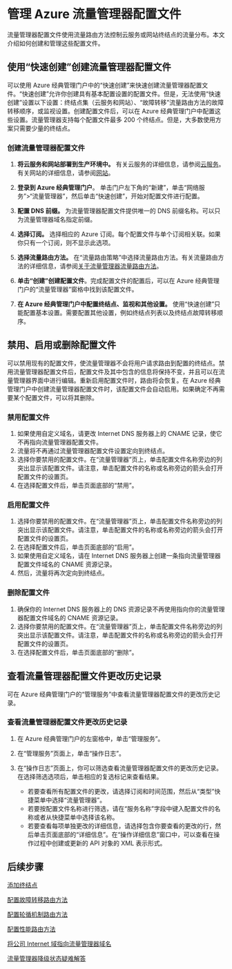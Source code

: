 <properties
    pageTitle="管理 Azure 流量管理器配置文件 | Azure"
    description="本文帮助你创建、禁用、启用、删除流量管理器配置文件以及查看 Azure 流量管理器配置文件的历史记录。"
    services="traffic-manager"
    documentationCenter=""
    authors="sdwheeler"
    manager="carmonm"
    editor=""
/>  

<tags
    ms.service="traffic-manager"
    ms.devlang="na"
    ms.topic="hero-article"
    ms.tgt_pltfrm="na"
    ms.workload="infrastructure-services"
    ms.date="10/11/2016"
    wacn.date=""
    ms.author="sewhee"
/>  


# 管理 Azure 流量管理器配置文件

流量管理器配置文件使用流量路由方法控制云服务或网站终结点的流量分布。本文介绍如何创建和管理这些配置文件。

## 使用“快速创建”创建流量管理器配置文件

可以使用 Azure 经典管理门户中的“快速创建”来快速创建流量管理器配置文件。“快速创建”允许你创建具有基本配置设置的配置文件。但是，无法使用“快速创建”设置以下设置：终结点集（云服务和网站）、“故障转移”流量路由方法的故障转移顺序，或监视设置。创建配置文件后，可以在 Azure 经典管理门户中配置这些设置。流量管理器支持每个配置文件最多 200 个终结点。但是，大多数使用方案只需要少量的终结点。

### 创建流量管理器配置文件

1. **将云服务和网站部署到生产环境中。** 有关云服务的详细信息，请参阅[云服务](/documentation/services/cloud-services/)。有关网站的详细信息，请参阅[网站](/home/features/app-service/web-apps/)。

2. **登录到 Azure 经典管理门户**。 单击门户左下角的“新建”，单击“网络服务”>“流量管理器”，然后单击“快速创建”，开始对配置文件进行配置。
3. **配置 DNS 前缀。** 为流量管理器配置文件提供唯一的 DNS 前缀名称。可以只为流量管理器域名指定前缀。
4. **选择订阅。** 选择相应的 Azure 订阅。每个配置文件与单个订阅相关联。如果你只有一个订阅，则不显示此选项。
5. **选择流量路由方法。** 在“流量路由策略”中选择流量路由方法。有关流量路由方法的详细信息，请参阅[关于流量管理器流量路由方法](/documentation/articles/traffic-manager-routing-methods/)。
6. **单击“创建”创建配置文件**。完成配置文件的配置后，可以在 Azure 经典管理门户的“流量管理器”窗格中找到该配置文件。
7. **在 Azure 经典管理门户中配置终结点、监视和其他设置。** 使用“快速创建”只能配置基本设置。需要配置其他设置，例如终结点列表以及终结点故障转移顺序。


## 禁用、启用或删除配置文件

可以禁用现有的配置文件，使流量管理器不会将用户请求路由到配置的终结点。禁用流量管理器配置文件后，配置文件及其中包含的信息将保持不变，并且可以在流量管理器界面中进行编辑。重新启用配置文件时，路由将会恢复。在 Azure 经典管理门户中创建流量管理器配置文件时，该配置文件会自动启用。如果确定不再需要某个配置文件，可以将其删除。

### 禁用配置文件

1. 如果使用自定义域名，请更改 Internet DNS 服务器上的 CNAME 记录，使它不再指向流量管理器配置文件。
2. 流量将不再通过流量管理器配置文件设置定向到终结点。
3. 选择你要禁用的配置文件。在“流量管理器”页上，单击配置文件名称旁边的列突出显示该配置文件。请注意，单击配置文件的名称或名称旁边的箭头会打开配置文件的设置页。
4. 在选择配置文件后，单击页面底部的“禁用”。

### 启用配置文件

1. 选择你要禁用的配置文件。在“流量管理器”页上，单击配置文件名称旁边的列突出显示该配置文件。请注意，单击配置文件的名称或名称旁边的箭头会打开配置文件的设置页。
2. 在选择配置文件后，单击页面底部的“启用”。
3. 如果使用自定义域名，请在 Internet DNS 服务器上创建一条指向流量管理器配置文件域名的 CNAME 资源记录。
4. 然后，流量将再次定向到终结点。

### 删除配置文件

1. 确保你的 Internet DNS 服务器上的 DNS 资源记录不再使用指向你的流量管理器配置文件域名的 CNAME 资源记录。
2. 选择你要禁用的配置文件。在“流量管理器”页上，单击配置文件名称旁边的列突出显示该配置文件。请注意，单击配置文件的名称或名称旁边的箭头会打开配置文件的设置页。
3. 在选择配置文件后，单击页面底部的“删除”。

## 查看流量管理器配置文件更改历史记录

可在 Azure 经典管理门户的“管理服务”中查看流量管理器配置文件的更改历史记录。

### 查看流量管理器配置文件更改历史记录

1. 在 Azure 经典管理门户的左窗格中，单击“管理服务”。
2. 在“管理服务”页面上，单击“操作日志”。
3. 在“操作日志”页面上，你可以筛选查看流量管理器配置文件的更改历史记录。在选择筛选选项后，单击相应的复选标记来查看结果。

   - 若要查看所有配置文件的更改，请选择订阅和时间范围，然后从“类型”快捷菜单中选择“流量管理器”。
   - 若要按配置文件名称进行筛选，请在“服务名称”字段中键入配置文件的名称或者从快捷菜单中选择该名称。
   - 若要查看每项单独更改的详细信息，请选择包含你要查看的更改的行，然后单击页面底部的“详细信息”。在“操作详细信息”窗口中，可以查看在操作过程中创建或更新的 API 对象的 XML 表示形式。

## 后续步骤

[添加终结点](/documentation/articles/traffic-manager-endpoints/)

[配置故障转移路由方法](/documentation/articles/traffic-manager-configure-failover-routing-method/)

[配置轮循机制路由方法](/documentation/articles/traffic-manager-configure-round-robin-routing-method/)

[配置性能路由方法](/documentation/articles/traffic-manager-configure-performance-routing-method/)

[将公司 Internet 域指向流量管理器域名](/documentation/articles/traffic-manager-point-internet-domain/)

[流量管理器降级状态疑难解答](/documentation/articles/traffic-manager-troubleshooting-degraded/)

<!---HONumber=Mooncake_1031_2016-->